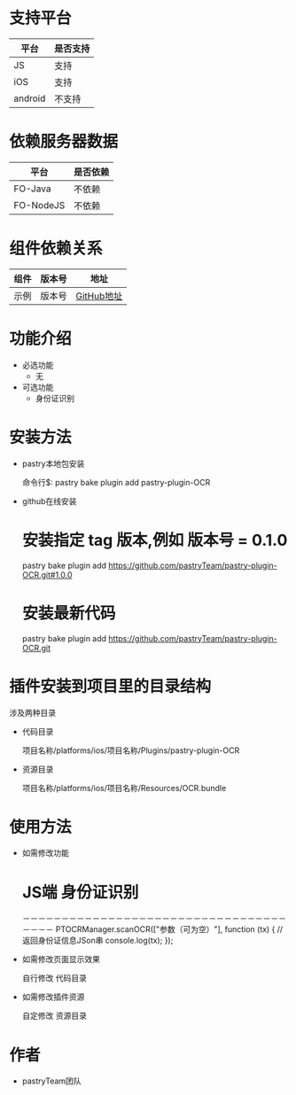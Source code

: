 # 支持平台
>
|平台 | 是否支持 |
|-----|------|
|JS    | 支持    |
|iOS    | 支持   |
|android    | 不支持    |

# 依赖服务器数据
>
|平台 | 是否依赖 |
|-----|------|
|FO-Java    | 不依赖    |
|FO-NodeJS    |  不依赖    |

# 组件依赖关系
>
|组件 | 版本号 | 地址|
|-----|------|----|
|示例    | 版本号    | [GitHub地址](https://github.com/pastryTeam/pastry-plugin-OCR.git)|

# 功能介绍
>
* 必选功能
    * 无
* 可选功能
    * 身份证识别
    
# 安装方法
>
* pastry本地包安装

    命令行$: pastry bake plugin add pastry-plugin-OCR

>
* github在线安装

    # 安装指定 tag 版本,例如 版本号 = 0.1.0
    pastry bake plugin add https://github.com/pastryTeam/pastry-plugin-OCR.git#1.0.0 
    
    # 安装最新代码
    pastry bake plugin add https://github.com/pastryTeam/pastry-plugin-OCR.git

# 插件安装到项目里的目录结构
>
涉及两种目录

* 代码目录
        
    项目名称/platforms/ios/项目名称/Plugins/pastry-plugin-OCR
    
* 资源目录
    
    项目名称/platforms/ios/项目名称/Resources/OCR.bundle
    
# 使用方法
>
* 如需修改功能
        
     # JS端 身份证识别
    －－－－－－－－－－－－－－－－－－－－－－－－－－－－－－－－－－－－－－
       PTOCRManager.scanOCR(["参数（可为空）"], function (tx) {
          //返回身份证信息JSon串
          console.log(tx);
       });

> 
* 如需修改页面显示效果
        
    自行修改 代码目录

>
* 如需修改插件资源
        
    自定修改 资源目录

# 作者
>
* pastryTeam团队



